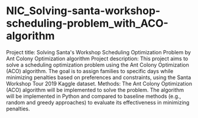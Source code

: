 # NIC_Solving-santa-workshop-scheduling-problem_with_ACO-algorithm
Project title: Solving Santa's Workshop Scheduling Optimization Problem by Ant Colony Optimization algorithm
Project description: This project aims to solve a scheduling optimization problem using the Ant Colony Optimization (ACO) algorithm. 
The goal is to assign families to specific days while minimizing penalties based on preferences and constraints, using the Santa Workshop Tour 2019 Kaggle dataset.
Methods: The Ant Colony Optimization (ACO) algorithm will be implemented to solve the problem. The algorithm will be implemented in Python and compared to 
baseline methods (e.g., random and greedy approaches) to evaluate its effectiveness in minimizing penalties.
